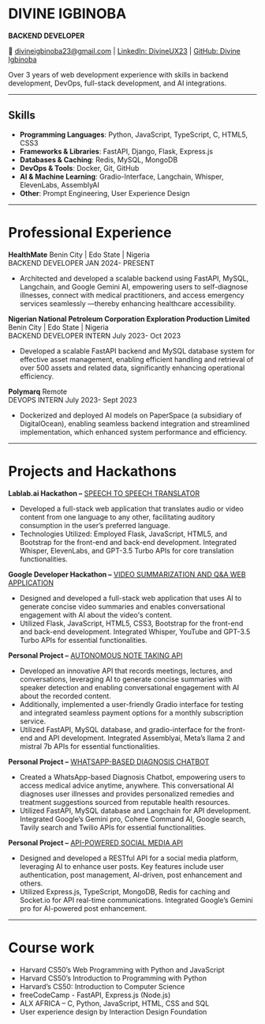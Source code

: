 # DIVINE IGBINOBA

**BACKEND DEVELOPER**

📧 divineigbinoba23@gmail.com | [LinkedIn: DivineUX23](https://linkedin.com/in/DivineUX23) | [GitHub: Divine Igbinoba](https://github.com/DivineIgbinoba)

Over 3 years of web development experience with skills in backend development, DevOps, full-stack development, and AI integrations.

---

## Skills

- **Programming Languages**: Python, JavaScript, TypeScript, C, HTML5, CSS3
- **Frameworks & Libraries**: FastAPI, Django, Flask, Express.js
- **Databases & Caching**: Redis, MySQL, MongoDB
- **DevOps & Tools**: Docker, Git, GitHub
- **AI & Machine Learning**: Gradio-Interface, Langchain, Whisper, ElevenLabs, AssemblyAI
- **Other**: Prompt Engineering, User Experience Design

---

# Professional Experience


**HealthMate** Benin City | Edo State | Nigeria  
BACKEND DEVELOPER JAN 2024- PRESENT

- Architected and developed a scalable backend using FastAPI, MySQL, Langchain, and Google Gemini AI, empowering users to self-diagnose illnesses, connect with medical practitioners, and access emergency services seamlessly —thereby enhancing healthcare accessibility.

**Nigerian National Petroleum Corporation Exploration Production Limited** Benin City | Edo State | Nigeria  
BACKEND DEVELOPER INTERN July 2023- Oct 2023

- Developed a scalable FastAPI backend and MySQL database system for effective asset management, enabling efficient handling and retrieval of over 500 assets and related data, significantly enhancing operational efficiency.

**Polymarq** Remote  
DEVOPS INTERN July 2023- Sept 2023

- Dockerized and deployed AI models on PaperSpace (a subsidiary of DigitalOcean), enabling seamless backend integration and streamlined implementation, which enhanced system performance and efficiency.


---


# Projects and Hackathons

**Lablab.ai Hackathon –** [SPEECH TO SPEECH TRANSLATOR](https://github.com/DivineUX23/Audio-to-Audio-translation)

- Developed a full-stack web application that translates audio or video content from one language to any other, facilitating auditory consumption in the user’s preferred language.
- Technologies Utilized: Employed Flask, JavaScript, HTML5, and Bootstrap for the front-end and back-end development. Integrated Whisper, ElevenLabs, and GPT-3.5 Turbo APIs for core translation functionalities.

**Google Developer Hackathon –** [VIDEO SUMMARIZATION AND Q&A WEB APPLICATION](https://github.com/DivineUX23/chat-with-any-video)

- Designed and developed a full-stack web application that uses AI to generate concise video summaries and enables conversational engagement with AI about the video's content.
- Utilized Flask, JavaScript, HTML5, CSS3, Bootstrap for the front-end and back-end development. Integrated Whisper, YouTube and GPT-3.5 Turbo APIs for essential functionalities.

**Personal Project –** [AUTONOMOUS NOTE TAKING API](https://github.com/DivineUX23/MemoGPT)

- Developed an innovative API that records meetings, lectures, and conversations, leveraging AI to generate concise summaries with speaker detection and enabling conversational engagement with AI about the recorded content.
- Additionally, implemented a user-friendly Gradio interface for testing and integrated seamless payment options for a monthly subscription service.
- Utilized FastAPI, MySQL database, and gradio-interface for the front-end and API development. Integrated Assemblyai, Meta’s llama 2 and mistral 7b APIs for essential functionalities.

**Personal Project –** [WHATSAPP-BASED DIAGNOSIS CHATBOT](https://github.com/DivineUX23/WhatsApp_health_bot)

- Created a WhatsApp-based Diagnosis Chatbot, empowering users to access medical advice anytime, anywhere. This conversational AI diagnoses user illnesses and provides personalized remedies and treatment suggestions sourced from reputable health resources.
- Utilized FastAPI, MySQL database and Langchain for API development. Integrated Google’s Gemini pro, Cohere Command AI, Google search, Tavily search and Twilio APIs for essential functionalities.

**Personal Project –** [API-POWERED SOCIAL MEDIA API](https://github.com/DivineUX23/Express-Typscript)

- Designed and developed a RESTful API for a social media platform, leveraging AI to enhance user posts. Key features include user authentication, post management, AI-driven, post enhancement and others.
- Utilized Express.js, TypeScript, MongoDB, Redis for caching and Socket.io for API real-time communications. Integrated Google’s Gemini pro for AI-powered post enhancement.


---



# Course work

- Harvard CS50’s Web Programming with Python and JavaScript
- Harvard CS50’s Introduction to Programming with Python
- Harvard’s CS50: Introduction to Computer Science
- freeCodeCamp - FastAPI, Express.js (Node.js)
- ALX AFRICA – C, Python, JavaScript, HTML, CSS and SQL
- User experience design by Interaction Design Foundation
